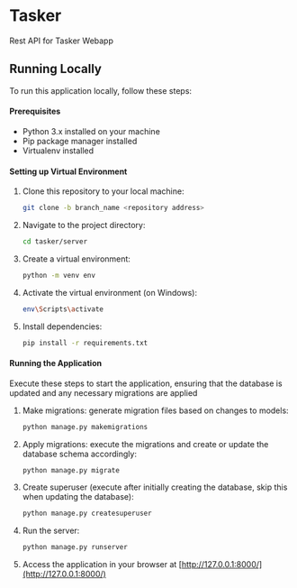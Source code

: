# Tasker

Rest API for Tasker Webapp

## Running Locally

To run this application locally, follow these steps:

#### Prerequisites

- Python 3.x installed on your machine
- Pip package manager installed
- Virtualenv installed

#### Setting up Virtual Environment

1. Clone this repository to your local machine:

   ```bash
   git clone -b branch_name <repository address>
   ```

2. Navigate to the project directory:

   ```bash
   cd tasker/server
   ```

3. Create a virtual environment:

   ```bash
   python -m venv env
   ```

4. Activate the virtual environment (on Windows):

   ```bash
   env\Scripts\activate
   ```

5. Install dependencies:

   ```bash
   pip install -r requirements.txt
   ```

#### Running the Application
Execute these steps to start the application, ensuring that the database is updated and any necessary migrations are applied
1. Make migrations: generate migration files based on changes to models:

   ```bash
   python manage.py makemigrations
   ```

2. Apply migrations: execute the migrations and create or update the database schema accordingly:

   ```bash
   python manage.py migrate
   ```

3. Create superuser (execute after initially creating the database, skip this when updating the database):

   ```bash
   python manage.py createsuperuser
   ```

4. Run the server:

   ```bash
   python manage.py runserver
   ```

5. Access the application in your browser at [http://127.0.0.1:8000/](http://127.0.0.1:8000/)